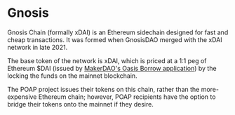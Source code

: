 # Gnosis

Gnosis Chain (formally xDAI) is an Ethereum sidechain designed for fast and cheap transactions. It was formed when GnosisDAO merged with the xDAI network in late 2021.

The base token of the network is xDAI, which is priced at a 1:1 peg of Ethereum $DAI (issued by [MakerDAO's Oasis Borrow application](/projects/maker-oasis-borrow)) by the locking the funds on the mainnet blockchain.

The POAP project issues their tokens on this chain, rather than the more-expensive Ethereum chain; however, POAP recipients have the option to bridge their tokens onto the mainnet if they desire.
